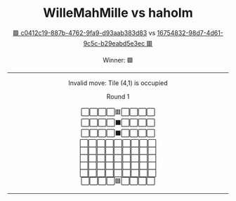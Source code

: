 <div align="center"><h1>WilleMahMille vs haholm</h1><p><a href="https://github.com/Hampfh/Hampfh/issues/46">🟩 c0412c19-887b-4762-9fa9-d93aab383d83</a> vs <a href="https://github.com/Hampfh/Hampfh/issues/31">16754832-98d7-4d61-9c5c-b29eabd5e3ec 🟥</a></p>
<p>Winner: 🟩</p></div>

---
<div align="center"><p>Invalid move: Tile (4,1) is occupied</p></div>

<div align="center">Round 1</div><br/>
<div align="center">
⬜️⬜️⬜️⬜️🟥⬜️⬜️⬜️⬜️<br>⬜️⬜️⬜️⬜️⬛️⬜️⬜️⬜️⬜️<br>⬜️⬜️⬜️⬜️⬛️⬜️⬜️⬜️⬜️<br>⬜️⬜️⬜️⬜️⬜️⬜️⬜️⬜️⬜️<br>⬜️⬜️⬜️⬜️⬜️⬜️⬜️⬜️⬜️<br>⬜️⬜️⬜️⬜️⬜️⬜️⬜️⬜️⬜️<br>⬜️⬜️⬜️⬜️⬜️⬜️⬜️⬜️⬜️<br>⬜️⬜️⬜️⬜️⬜️⬜️⬜️⬜️⬜️<br>⬜️⬜️⬜️⬜️🟩⬜️⬜️⬜️⬜️<br></div>

---

